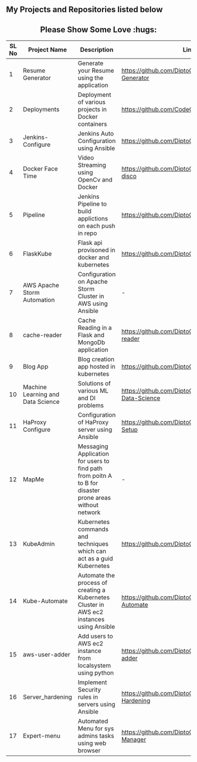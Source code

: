 
## My Projects and Repositories listed below

<h2 align="center">Please Show Some Love :hugs: </h2>

| SL No | Project Name | Description | Link | Tech Stack |
| ------ | ------------ | ------ | ----- | -------- |
| 1 | Resume Generator | Generate your Resume using the application | https://github.com/DiptoChakrabarty/Resume-Generator | Flask,Sql | 
| 2 | Deployments | Deployment of various projects in Docker containers | https://github.com/CodeChefVIT/deployments | Docker, Docker Compose , nginx |
| 3 | Jenkins-Configure | Jenkins Auto Configuration using Ansible | https://github.com/DiptoChakrabarty/Jenkins | Jenkins, Ansible |
| 4 | Docker Face Time | Video Streaming using OpenCv and Docker | https://github.com/DiptoChakrabarty/bug-free-disco | Docker , OpenCV |
| 5 | Pipeline | Jenkins Pipeline to build applictions on each push in repo  | https://github.com/DiptoChakrabarty/pipeline | Jenkins, Github |
| 6 | FlaskKube | Flask api provisoned in docker and kubernetes | https://github.com/DiptoChakrabarty/api | Flask,Docker,Kubernetes |
| 7 | AWS Apache Storm Automation | Configuration on Apache Storm Cluster in AWS using Ansible | - | Ansible, Apache Storm |
| 8 | cache-reader | Cache Reading in a Flask and MongoDb application | https://github.com/DiptoChakrabarty/cache-reader | Flask,MongoDB,Redis | 
| 9 | Blog App | Blog creation app hosted in kubernetes | https://github.com/DiptoChakrabarty/Blog_App | NodeJs, MongoDb,Kubernetes | 
| 10 | Machine Learning and Data Science | Solutions of various ML and Dl problems | https://github.com/DiptoChakrabarty/Ml-and-Data-Science | Machine Learning , Deep Learning |
| 11 | HaProxy Configure | Configuration of HaProxy server using Ansible | https://github.com/DiptoChakrabarty/Haproxy-Setup | Haproxy,Ansible |
| 12 | MapMe | Messaging Application for users to find path from poitn A to B for disaster prone areas without network | - | Flask,twilio |
| 13 | KubeAdmin | Kubernetes commands and techniques which can act as a guid Kubernetes | https://github.com/DiptoChakrabarty/Kubeadmin | Kubernetes | 
| 14 | Kube-Automate | Automate the process of creating a Kubernetes Cluster in AWS ec2 instances using Ansible | https://github.com/DiptoChakrabarty/Kube-Automate | Ansible , Kubernetes,Aws | 
| 15 | aws-user-adder | Add users to AWS ec2 instance from localsystem using python | https://github.com/DiptoChakrabarty/aws-user-adder | AWS , python |
| 16 | Server_hardening | Implement Security rules in servers using Ansible | https://github.com/DiptoChakrabarty/Server-Hardening | Ansible , Security| 
| 17 | Expert-menu | Automated Menu for sys admins tasks using web browser | https://github.com/DiptoChakrabarty/Expert-Manager | Ansible,Flask,Html,CSS |



